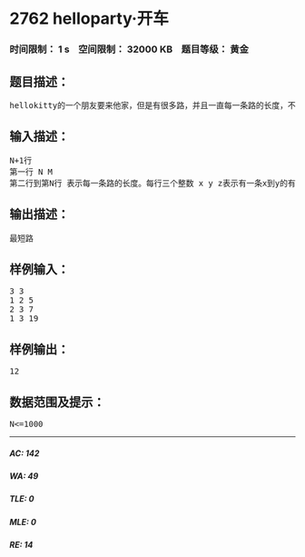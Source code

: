 # 2762 helloparty·开车   
### 时间限制： 1 s&nbsp;&nbsp;&nbsp;&nbsp;空间限制： 32000 KB&nbsp;&nbsp;&nbsp;&nbsp;题目等级： 黄金  
## 题目描述：  

<pre>
hellokitty的一个朋友要来他家，但是有很多路，并且一直每一条路的长度，不可能为非正数。而且为整数，求最短路径。已知hellokitty编号为M，朋友家的编号为1
</pre>
  
  
## 输入描述：  

<pre>
N+1行
第一行 N M
第二行到第N行 表示每一条路的长度。每行三个整数 x y z表示有一条x到y的有向边长度为z
</pre>
  
  
## 输出描述：  

<pre>
最短路
</pre>
  
  
## 样例输入：  

<pre>
3 3
1 2 5
2 3 7
1 3 19
</pre>
  
  
## 样例输出：  

<pre>
12
</pre>
  
  
## 数据范围及提示：  

<pre>
N<=1000
</pre>
  
  
***  

##### AC: 142  
##### WA: 49  
##### TLE: 0  
##### MLE: 0  
##### RE: 14  
